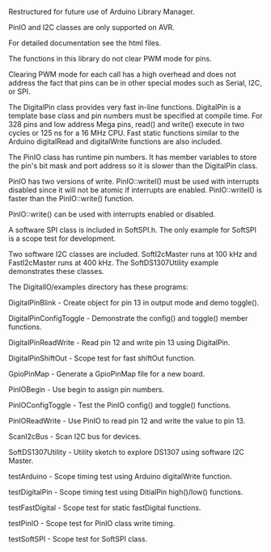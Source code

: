 Restructured for future use of Arduino Library Manager.

PinIO and I2C classes are only supported on AVR.

For detailed documentation see the html files.

The functions in this library do not clear PWM mode for pins.

Clearing PWM mode for each call has a high overhead and does not address the
fact that pins can be in other special modes such as Serial, I2C, or SPI.

The DigitalPin class provides very fast in-line functions. DigitalPin is a
template base class and pin numbers must be specified at compile time.
For 328 pins and low address Mega pins, read() and write() execute in two
cycles or 125 ns for a 16 MHz CPU.  Fast static functions similar to the
Arduino digitalRead and digitalWrite functions are also included.

The PinIO class has runtime pin numbers. It has member variables to
store the pin's bit mask and port address so it is slower than the
DigitalPin class.

PinIO has two versions of write. PinIO::writeI() must be used with
interrupts disabled since it will not be atomic if interrupts are
enabled.  PinIO::writeI() is faster than the PinIO::write() function.

PinIO::write() can be used with interrupts enabled or disabled.

A software SPI class is included in SoftSPI.h.  The only
example for SoftSPI is a scope test for development.

Two software I2C classes are included.  SoftI2cMaster runs at 100 kHz
and FastI2cMaster runs at 400 kHz. The SoftDS1307Utility example demonstrates
these classes.

The DigitalIO/examples directory has these programs:

DigitalPinBlink - Create object for pin 13 in output mode and demo toggle().

DigitalPinConfigToggle - Demonstrate the config() and toggle() member functions.

DigitalPinReadWrite - Read pin 12 and write pin 13 using DigitalPin.

DigitalPinShiftOut - Scope test for fast shiftOut function.

GpioPinMap - Generate a GpioPinMap file for a new board.

PinIOBegin - Use begin to assign pin numbers.

PinIOConfigToggle - Test the PinIO config() and toggle() functions.

PinIOReadWrite - Use PinIO to read pin 12 and write the value to pin 13.

ScanI2cBus - Scan I2C bus for devices.

SoftDS1307Utility - Utility sketch to explore DS1307 using software I2C Master.

testArduino - Scope timing test using Arduino digitalWrite function.

testDigitalPin - Scope timing test using DitialPin high()/low() functions.

testFastDigital - Scope test for static fastDigital functions.

testPinIO - Scope test for PinIO class write timing.

testSoftSPI - Scope test for SoftSPI class.
